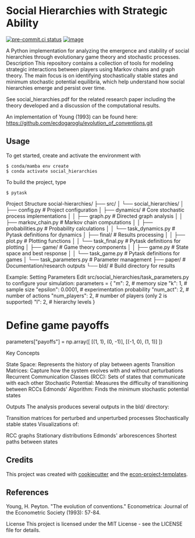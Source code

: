 # Social Hierarchies with Strategic Ability


[![pre-commit.ci status](https://results.pre-commit.ci/badge/github/ecdogaroglu/social_hierarchies/main.svg)](https://results.pre-commit.ci/latest/github/ecdogaroglu/social_hierarchies/main)
[![image](https://img.shields.io/badge/code%20style-black-000000.svg)](https://github.com/psf/black)

A Python implementation for analyzing the emergence and stability of social hierarchies through evolutionary game theory and stochastic processes.
Description
This repository contains a collection of tools for modeling strategic interactions between players using Markov chains and graph theory. The main focus is on identifying stochastically stable states and minimum stochastic potential equilibria, which help understand how social hierarchies emerge and persist over time.

See social_hierarchies.pdf for the related research paper including the theory developed and a discussion of the computational results.

An implementation of Young (1993) can be found here: https://github.com/ecdogaroglu/evolution_of_conventions.git

## Usage

To get started, create and activate the environment with

```console
$ conda/mamba env create
$ conda activate social_hierarchies
```

To build the project, type

```console
$ pytask
```

Project Structure
social-hierarchies/
├── src/
│   └── social_hierarchies/
│       ├── config.py            # Project configuration
│       ├── dynamics/            # Core stochastic process implementations
│       │   ├── graph.py         # Directed graph analysis
│       │   ├── markov_chain.py  # Markov chain computations
│       │   ├── probabilities.py # Probability calculations
│       │   └── task_dynamics.py # Pytask definitions for dynamics
│       ├── final/               # Results processing
│       │   ├── plot.py          # Plotting functions
│       │   └── task_final.py    # Pytask definitions for plotting
│       ├── game/                # Game theory components
│       │   ├── game.py          # State space and best response
│       │   └── task_game.py     # Pytask definitions for games
│       └── task_parameters.py   # Parameter management
├── paper/                       # Documentation/research outputs
└── bld/                         # Build directory for results

Example: Setting Parameters
Edit src/social_hierarchies/task_parameters.py to configure your simulation:
parameters = {
    "m": 2,              # memory size
    "k": 1,              # sample size
    "epsilon": 0.0001,   # experimentation probability
    "num_act": 2,        # number of actions
    "num_players": 2,    # number of players (only 2 is supported)
    "l": 2,              # hierarchy levels
}

# Define game payoffs
parameters["payoffs"] = np.array([
    [(1, 1), (0, -1)],
    [(-1, 0), (1, 1)]
])


Key Concepts

State Space: Represents the history of play between agents
Transition Matrices: Capture how the system evolves with and without perturbations
Recurrent Communication Classes (RCC): Sets of states that communicate with each other
Stochastic Potential: Measures the difficulty of transitioning between RCCs
Edmonds' Algorithm: Finds the minimum stochastic potential states

Outputs
The analysis produces several outputs in the bld/ directory:

Transition matrices for perturbed and unperturbed processes
Stochastically stable states
Visualizations of:

RCC graphs
Stationary distributions
Edmonds' arborescences
Shortest paths between states

## Credits

This project was created with [cookiecutter](https://github.com/audreyr/cookiecutter)
and the
[econ-project-templates](https://github.com/OpenSourceEconomics/econ-project-templates).


## References

Young, H. Peyton. "The evolution of conventions." Econometrica: Journal of the Econometric Society (1993): 57-84.


License
This project is licensed under the MIT License - see the LICENSE file for details.
